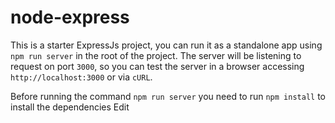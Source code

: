 # node-express

This is a starter ExpressJs project, you can run it as a standalone
app using `npm run server` in the root of the project.
The server will be listening to request on port `3000`,
so you can test the server in a browser accessing `http://localhost:3000` or via `cURL`.

Before running the command `npm run server` you need to run `npm install` to
install the dependencies
Edit
